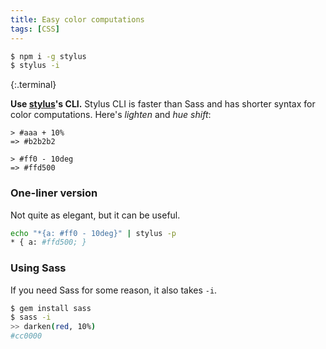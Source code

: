 ```yaml
---
title: Easy color computations
tags: [CSS]
---
```


```sh
$ npm i -g stylus
$ stylus -i
```
{:.terminal}

**Use [stylus]'s CLI.** Stylus CLI is faster than Sass and has shorter syntax for color computations. Here's *lighten* and *hue shift*:

```
> #aaa + 10%
=> #b2b2b2
```
```
> #ff0 - 10deg
=> #ffd500
```

### One-liner version
Not quite as elegant, but it can be useful.

```sh
echo "*{a: #ff0 - 10deg}" | stylus -p
* { a: #ffd500; }
```

### Using Sass
If you need Sass for some reason, it also takes `-i`.

``` sh
$ gem install sass
$ sass -i
>> darken(red, 10%)
#cc0000
```

[stylus]: http://learnboost.github.io/stylus
